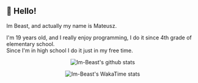 ## 👋 Hello!

Im Beast, and actually my name is Mateusz.

I'm 19 years old, and I really enjoy programming, I do it since 4th grade of elementary school. </br>
Since I'm in high school I do it just in my free time.


<!-- ❤️ https://github.com/anuraghazra/github-readme-stats -->

<p align="center" width="100%">
    <img
        alt="Im-Beast's github stats"
        src="https://github-readme-stats.vercel.app/api?username=Im-Beast&count_private=true&show_icons=true&theme=nord&border_radius=0.75rem&include_all_commits=true&custom_title=My%20github%20statistics"
    />
</p>

<p align="center" width="100%">
    <img
        alt="Im-Beast's WakaTime stats"
        src="https://github-readme-stats.vercel.app/api/wakatime?username=Beast&theme=nord&border_radius=0.75rem&custom_title=My%20WakaTime&layout=compact&range=all_time"
    />
</p>
